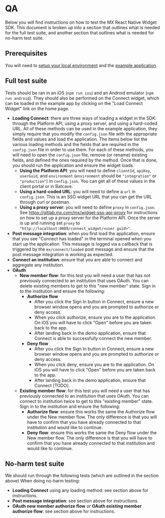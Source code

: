 # QA

Below you will find instructions on how to test the MX React Native Widget SDK.
This document is broken up into a section that outlines what is needed for the
full test suite, and another section that outlines what is needed for no-harm
test suite.

## Prerequisites

You will need to [setup your local environment](./setup.md) and the [example
application](./../example/README.md).


## Full test suite

Tests should be ran in an iOS (`npm run ios`) and an Android emulator (`npm run
android`). They should also be performed on the Connect widget, which can be
loaded in the example app by clicking on the "Load Connect Widget" link on the
home page.

- **Loading Connect**: there are three ways of loading a widget in the SDK:
  through the Platform API, using a proxy server, and using a hard-coded URL.
  All of these methods can be used in the example application, they simply
  require that you modify the `config.json` file with the appropriate fields
  and values and load the application. The items below list the various loading
  methods and the fields that are required in the `config.json` file in order
  to use them. For each of these methods, you will need to open the
  `config.json` file, remove (or rename) existing fields, and defined the ones
  required by the method. Once that is done, you should run the application and
  ensure the widget loads.
    - **Using the Platform API**: you will need to define `clientId`, `apiKey`,
    `userGuid`, and `environment` (`environment` should be `"integration"` or
    `"production"`) in `config.json`. You can get all of these values in the
    client portal or in Batcave.
    - **Using a hard-coded URL**: you will need to define a `url` in
    `config.json`. This is an SSO widget URL that you can get the URL through
    curl or postman.
    - **Using a proxy server**: you will need to define `proxy` in
    `config.json`. See https://gitlab.mx.com/mx/widget-sso-api-proxy for
    instructions on how to set up a proxy server for the Platform API. Once the
    server is up and running set `proxy` to
    `"http://localhost:8089/connect_widget/<user guid>"`.
- **Post message integration**: when you first load the application, ensure
  that you see "Connect has loaded" in the terminal opened when you start up
  the application. This message is logged via a callback that is triggered by
  the `mx/connect/loaded` post message and ensure that the post message
  integration is working as expected.
- **Connect an institution**: ensure that you are able to connect and aggregate
  any institution.
- **OAuth**
    - **New member flow**: for this test you will need a user that has not
    previously connected to an institution that uses OAuth. You can delete
    existing members to get to this "new member" state. Sign in to the
    institution and ensure the following:
        - **Authorize flow**
            - After you click the Sign In button in Connect, ensure a new
            browser window opens and you are prompted to authorize or deny
            access.
            - When you click authorize, ensure you are to the application. On
            iOS you will have to click "Open" before you are taken back to the
            app.
            - After landing back in the demo application, ensure that Connect
            is able to successfully connect the new member.
        - **Deny flow**
            - After you click the Sign In button in Connect, ensure a new
            browser window opens and you are prompted to authorize or deny
            access.
            - When you click deny, ensure you are to the application. On iOS
            you will have to click "Open" before you are taken back to the app.
            - After landing back in the demo application, ensure that Connect
            [TODO].
    - **Existing member flow**: for this test you will need a user that has
    previously connected to an institution that uses OAuth. You can connect to
    institution twice to get to this "existing member" state. Sign in to the
    institution and ensure the following:
        - **Authorize flow**: ensure this works the same the Authorize flow
        under the New member flow. The only difference is that you will have to
        confirm that you have already connected to that institution and would
        like to continue.
        - **Deny flow**: ensure this works the same the Deny flow under the New
        member flow. The only difference is that you will have to confirm that
        you have already connected to that institution and would like to
        continue.

## No-harm test suite

We should run through the following tests (which are outlined in the section
above) When doing no-harm testing:

- **Loading Connect** using any loading method: see section above for
  instructions.
- **Post message integration**: see section above for instructions.
- **OAuth new member authorize flow** *or* **OAuth existing member authorize
  flow**: see section above for instructions.
